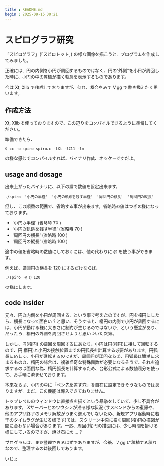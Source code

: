 ```yaml
---
title : README.md
begin : 2025-09-15 00:21
---
```


スピログラフ研究
==============

「スピログラフ」(「スピロトット」) の様な画像を描こうと、プログラムを作成してみました。

正確には、円の内側を小円が周回するものではなく、円の"外側"を小円が周回した時に、小円の中の座標が描く軌跡を表示するものであります。

今は Xt, Xlib で作成しておりますが、何れ、機会をみて V gg で書き換えたく思います。


## 作成方法

Xt, Xlib を使っておりますので、この辺りをコンパイルできるように準備してください。

準備できたら、
```
$ cc -o spiro spiro.c -lXt -lX11 -lm
```
の様な感じでコンパイルすれば、バイナリ作成、オッケーですだよ。


## usage and dosage

出来上がったバイナリに、以下の順で数値を設定出来ます。

```
./spiro  '小円の半径'  '小円の軌跡を残す半径'  '周回円の横長'  '周回円の縦長'
```
但し、この順番の範囲で、省略する事が出来ます。省略時の値はつぎの様になっております。

-   '小円の半径'    (省略時  70 )
-   '小円の軌跡を残す半径'   (省略時  70 )
-   '周回円の横長'   (省略時  100 )
-   '周回円の縦長'   (省略時  100 )

途中の値を省略時の数値にしておくには、値の代わりに @ を使う事ができます。

例えば、周回円の横長を 120 にするだけならば、
```
./spiro  @ @ 120
```
の様にします。


## code Insider

元々、円の内側を小円が周回する、という事で考えたのですが、円を楕円にしたら、横長になって面白い ? と思い、そうすると、楕円の内側で小円が周回するには、小円が動ける様に大きさに制約が生じるのではないか、という懸念があり、だったら、楕円の外側を周回させようと思いついた次第。

しかし、円(楕円) の周囲を周回するにあたり、小円は円(楕円)に接して回転するので、円(楕円)と小円の接触位置までの円弧長を計算する必要があります。円弧長に応じて、小円が回転するのですが、周回円が正円ならば、円弧長は簡単に求まるものの、楕円の場合は、複雑怪奇な特殊関数が必要になるそうで、それを追求するのは面倒な為、楕円弧長を計算するため、台形公式による数値積分を使って、お手軽に済ませております。

本来ならば、小円の中に「ペン先を差す穴」を自在に設定できそうなものではありますが、まだ、この機能は導入できておりません。

トップレベルのウィンドウに直接点を描くという暴挙をしていて、少し不具合があります。
Xサーバーとのツウシンが滞る様な状況 (サスペンドからの復帰や、他のアプリ終了のメモリ解放がうまく進んでいないため、新規アプリ起動時に若干のタイムラグが生じる様です)では、スクリーン中央に描く周回(楕)円の描図が間に合わない場合があります。一応、周回(楕)円の描図には、少し時間を掛ける様にしているのですが、焼け石に水 ... ?

プログラムは、まだ整理できるはずでありますが、今後、V gg に移植する積りなので、整理するのは後回しであります。


いじょ


